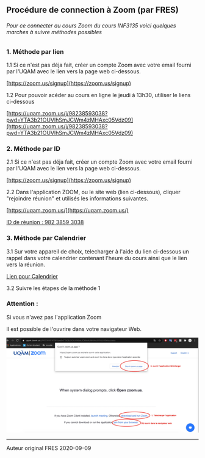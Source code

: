 ## Procédure de connection à Zoom (par FRES)

###### Pour ce connecter au cours Zoom du cours INF3135 voici quelques marches à suivre méthodes possibles

### 1. Méthode par lien

 1.1 Si ce n'est pas déja fait, créer un compte Zoom avec votre email fourni par l'UQAM avec le lien vers la page web ci-dessous. 

[https://zoom.us/signup](https://zoom.us/signup)

1.2 Pour pouvoir acéder au cours en ligne le jeudi à 13h30, utiliser le liens ci-dessous

[https://uqam.zoom.us/j/98238593038?pwd=YTA3b21OUVlhSmJCWm4zMHAxc05Vdz09](https://uqam.zoom.us/j/98238593038?pwd=YTA3b21OUVlhSmJCWm4zMHAxc05Vdz09)

### 2. Méthode par ID

2.1  Si ce n'est pas déja fait, créer un compte Zoom avec votre email fourni par l'UQAM avec le lien vers la page web ci-dessous.

[https://zoom.us/signup](https://zoom.us/signup)

2.2 Dans l'application ZOOM, ou le site web (lien ci-dessous), cliquer "rejoindre réunion" et utilisés les informations suivantes.

[https://uqam.zoom.us/](https://uqam.zoom.us/)

<u>ID de réunion : 982 3859 3038</u>

### 3. Méthode par Calendrier

3.1 Sur votre appareil de choix, telecharger à l'aide du lien ci-dessous un rappel dans votre calendrier contenant l'heure du cours ainsi que le lien vers la réunion.

 [Lien pour Calendrier](https://uqam.zoom.us/meeting/tJwvdOGtpzgqGdzfMvckWGSzRXchGX6FBB5O/ics?icsToken=98tyKuCgrDgiH92WsBqPRow-AIjCWe_xmHZfjadHmjLzACtkRTDsBNpBOpVHRv7y)

3.2 Suivre les étapes de la méthode 1 

### Attention : 

Si vous n'avez pas l'application Zoom 

Il est possible de l'ouvrire dans votre navigateur Web. 

![Photo](./fres.jpg)

---
Auteur original FRES 2020-09-09
